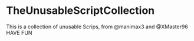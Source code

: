 # TheUnusableScriptCollection
This is a collection of unusable Scrips, from @manimax3 and @XMaster96
HAVE FUN

